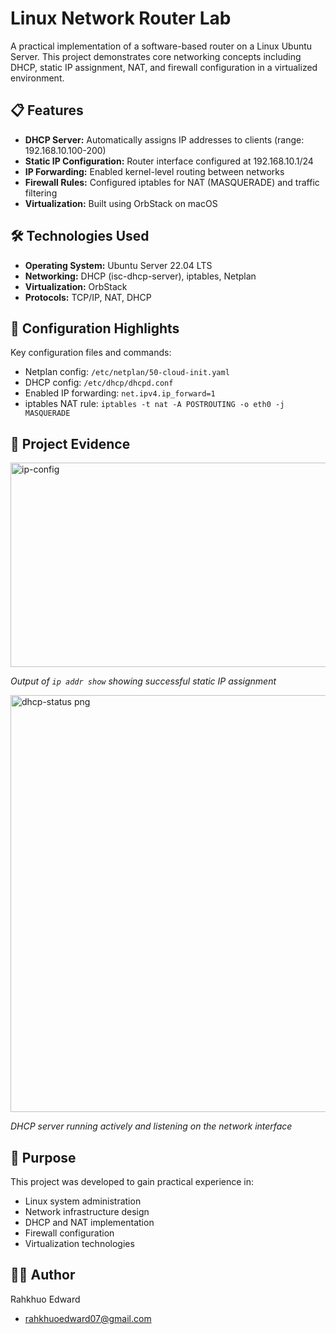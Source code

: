 # Linux Network Router Lab

A practical implementation of a software-based router on a Linux Ubuntu Server. This project demonstrates core networking concepts including DHCP, static IP assignment, NAT, and firewall configuration in a virtualized environment.

## 📋 Features

- **DHCP Server:** Automatically assigns IP addresses to clients (range: 192.168.10.100-200)
- **Static IP Configuration:** Router interface configured at 192.168.10.1/24
- **IP Forwarding:** Enabled kernel-level routing between networks
- **Firewall Rules:** Configured iptables for NAT (MASQUERADE) and traffic filtering
- **Virtualization:** Built using OrbStack on macOS

## 🛠️ Technologies Used

- **Operating System:** Ubuntu Server 22.04 LTS
- **Networking:** DHCP (isc-dhcp-server), iptables, Netplan
- **Virtualization:** OrbStack
- **Protocols:** TCP/IP, NAT, DHCP

## 🚀 Configuration Highlights

Key configuration files and commands:

- Netplan config: `/etc/netplan/50-cloud-init.yaml`
- DHCP config: `/etc/dhcp/dhcpd.conf`
- Enabled IP forwarding: `net.ipv4.ip_forward=1`
- iptables NAT rule: `iptables -t nat -A POSTROUTING -o eth0 -j MASQUERADE`

## 📸 Project Evidence

<img width="1369" height="327" alt="ip-config" src="https://github.com/user-attachments/assets/93875e1f-1860-43f0-9a44-f62a673e6cb7" />

*Output of `ip addr show` showing successful static IP assignment*

<img width="1440" height="667" alt="dhcp-status png" src="https://github.com/user-attachments/assets/925310f0-d154-40fc-9da1-4901ac46573b" />

*DHCP server running actively and listening on the network interface*

## 🎯 Purpose

This project was developed to gain practical experience in:
- Linux system administration
- Network infrastructure design
- DHCP and NAT implementation
- Firewall configuration
- Virtualization technologies




## 👨‍💻 Author

Rahkhuo Edward
- rahkhuoedward07@gmail.com
